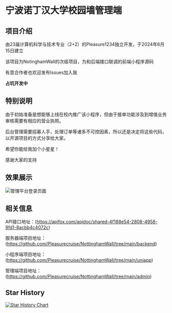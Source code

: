 # 宁波诺丁汉大学校园墙管理端

## 项目介绍

由23届计算机科学与技术专业（2+2）的Pleasure1234独立开发，于2024年6月15日建立

该项目为NotinghamWall的次级项目，为和后端接口联调的前端小程序源码

有意合作者也欢迎发布Issues加入我

**占坑开发中**

## 特别说明

由于初始准备是想能够上线在校内推广该小程序，但由于接单功能涉及到增值业务审核需要有相应的营业执照。

后台管理需要招募人手，处理订单等诸多不可控因素，所以还是决定将这些代码，以开源项目的方式分享给大家。

希望你能给我加个小星星！

感谢大家的支持

## 效果展示

![管理平台登录页面](https://yiming1234.oss-cn-beijing.aliyuncs.com/%E5%B1%8F%E5%B9%95%E6%88%AA%E5%9B%BE%202024-06-22%20190840.png)

## 相关信息

API接口地址：(https://apifox.com/apidoc/shared-4f188e54-2808-4958-9fd1-8acbb4c4072c)

服务器端项目地址：(https://github.com/Pleasurecruise/NottinghamWall/tree/main/backend)

小程序端项目地址：(https://github.com/Pleasurecruise/NottinghamWall/tree/main/uniapp)

管理端项目地址：(https://github.com/Pleasurecruise/NottinghamWall/tree/main/admin)

## Star History

[![Star History Chart](https://api.star-history.com/svg?repos=Pleasurecruise/NottinghamWall&type=Date)](https://star-history.com/#Pleasurecruise/NottinghamWall&Date)

